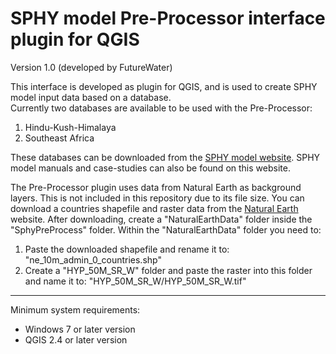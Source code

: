 # SPHY model Pre-Processor interface plugin for QGIS
Version 1.0 (developed by FutureWater)

This interface is developed as plugin for QGIS, and is used to create SPHY model input data based on a database.   
Currently two databases are available to be used with the Pre-Processor:
<ol>
<li>Hindu-Kush-Himalaya</li>
<li>Southeast Africa</li>
</ol>

These databases can be downloaded from the <a href="http://www.sphy.nl/software/" target="_blank">SPHY model website</a>.
SPHY model manuals and case-studies can also be found on this website.

The Pre-Processor plugin uses data from Natural Earth as background layers. This is not included in this repository due
to its file size. You can download a countries shapefile and raster data from the <a href="http://www.naturalearthdata.com/downloads/" target="_blank">Natural Earth</a> website.
After downloading, create a "NaturalEarthData" folder inside the "SphyPreProcess" folder. Within the "NaturalEarthData" folder you need to:
<ol>
<li>Paste the downloaded shapefile and rename it to: "ne_10m_admin_0_countries.shp"</li>
<li>Create a "HYP_50M_SR_W" folder and paste the raster into this folder and name it to: "HYP_50M_SR_W/HYP_50M_SR_W.tif"</li>
</ol> 

********************************************************************************
Minimum system requirements:

- Windows 7 or later version
- QGIS 2.4 or later version
